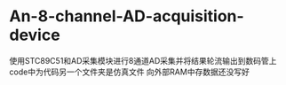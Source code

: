 # An-8-channel-AD-acquisition-device
使用STC89C51和AD采集模块进行8通道AD采集并将结果轮流输出到数码管上
code中为代码另一个文件夹是仿真文件
向外部RAM中存数据还没写好
